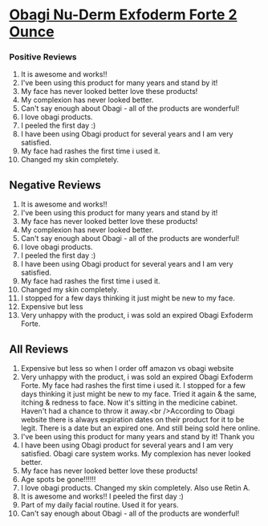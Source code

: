# [Obagi Nu-Derm Exfoderm Forte 2 Ounce](https://products.checkmycream.com/products/Obagi-Nu-Derm-Exfoderm-Forte-2-Ounce.html)

### Positive Reviews

<ol>
      <li>It is awesome and works!!</li>
      <li>I&#x27;ve been using this product for many years and stand by it!</li>
      <li>My face has never looked better love these products!</li>
      <li>My complexion has never looked better.</li>
      <li>Can&#x27;t say enough about Obagi -  all of the products are wonderful!</li>
      <li>I love obagi products.</li>
      <li>I peeled the first day :)</li>
      <li>I have been using Obagi product for several years and I am very satisfied.</li>
      <li>My face had rashes the first time i used it.</li>
      <li>Changed my skin completely.</li>
</ol>


<h2>Negative Reviews</h2>
<ol>
<li> It is awesome and works!!</li>
<li> I&#x27;ve been using this product for many years and stand by it!</li>
<li> My face has never looked better love these products!</li>
<li> My complexion has never looked better.</li>
<li> Can&#x27;t say enough about Obagi -  all of the products are wonderful!</li>
<li> I love obagi products.</li>
<li> I peeled the first day :)</li>
<li> I have been using Obagi product for several years and I am very satisfied.</li>
<li> My face had rashes the first time i used it.</li>
<li> Changed my skin completely.</li>
<li> I stopped for a few days thinking it just might be new to my face.</li>
<li> Expensive but less</li>
<li> Very unhappy with the product, i was sold an expired Obagi Exfoderm Forte.</li>
</ol>

<h2>All Reviews</h2>

<ol>
    <li> Expensive but less so  when I order off amazon vs obagi website</li>
    <li> Very unhappy with the product, i was sold an expired Obagi Exfoderm Forte. My face had rashes the first time i used it. I stopped for a few days thinking it just might be new to my face. Tried it again &amp; the same, itching &amp; redness to face. Now it&#x27;s sitting in the medicine cabinet. Haven&#x27;t had a chance to throw it away.&lt;br /&gt;According to Obagi website there is always expiration dates on their product for it to be legit. There is a date but an expired one. And still being sold here online.</li>
    <li> I&#x27;ve been using this product for many years and stand by it! Thank you</li>
    <li> I have been using Obagi product for several years and I am very satisfied. Obagi care system works. My complexion has never looked better.</li>
    <li> My face has never looked better love these products!</li>
    <li> Age spots be gone!!!!!!</li>
    <li> I love obagi products. Changed my skin completely. Also use Retin A.</li>
    <li> It is awesome and works!! I peeled the first day :)</li>
    <li> Part of my daily facial routine.  Used it for years.</li>
    <li> Can&#x27;t say enough about Obagi -  all of the products are wonderful!</li>
</ol>




